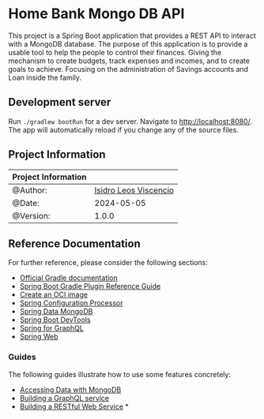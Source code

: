 # Home Bank Mongo DB API

This project is a Spring Boot application that provides a REST API to interact with a MongoDB database. The purpose of this application is to provide a usable tool to help the people to control their finances. Giving the mechanism to create budgets, track expenses and incomes, and to create goals to achieve. Focusing on the administration of Savings accounts and Loan inside the family.

## Development server

Run `./gradlew bootRun` for a dev server. Navigate to [http://localhost:8080/](http://localhost:8080/). The app will automatically reload if you change any of the source files.

## Project Information

| Project Information |                                                    |
|---------------------|----------------------------------------------------|
| @Author:            | [Isidro Leos Viscencio](mailto:isidrolv@gmail.com) |
| @Date:              | 2024-05-05                                         |
| @Version:           | 1.0.0                                              |
    
## Reference Documentation

For further reference, please consider the following sections:

* [Official Gradle documentation](https://docs.gradle.org)
* [Spring Boot Gradle Plugin Reference Guide](https://docs.spring.io/spring-boot/docs/3.2.5/gradle-plugin/reference/html/)
* [Create an OCI image](https://docs.spring.io/spring-boot/docs/3.2.5/gradle-plugin/reference/html/#build-image)
* [Spring Configuration Processor](https://docs.spring.io/spring-boot/docs/3.2.5/reference/htmlsingle/index.html#appendix.configuration-metadata.annotation-processor)
* [Spring Data MongoDB](https://docs.spring.io/spring-boot/docs/3.2.5/reference/htmlsingle/index.html#data.nosql.mongodb)
* [Spring Boot DevTools](https://docs.spring.io/spring-boot/docs/3.2.5/reference/htmlsingle/index.html#using.devtools)
* [Spring for GraphQL](https://docs.spring.io/spring-boot/docs/3.2.5/reference/htmlsingle/index.html#web.graphql)
* [Spring Web](https://docs.spring.io/spring-boot/docs/3.2.5/reference/htmlsingle/index.html#web)

### Guides

The following guides illustrate how to use some features concretely:

* [Accessing Data with MongoDB](https://spring.io/guides/gs/accessing-data-mongodb/)
* [Building a GraphQL service](https://spring.io/guides/gs/graphql-server/)
* [Building a RESTful Web Service](https://spring.io/guides/gs/rest-service/)
  * 








